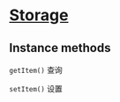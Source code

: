 # [Storage](https://developer.mozilla.org/en-US/docs/Web/API/Storage)

## Instance methods

`getItem()` 查询

`setItem()` 设置
